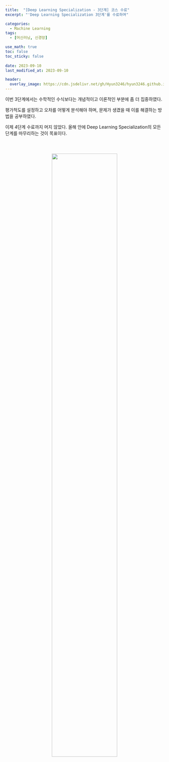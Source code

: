 ```yaml
---
title:  "[Deep Learning Specialization - 3단계] 코스 수료"
excerpt: "'Deep Learning Specialization 3단계'를 수료하며"

categories:
  - Machine Learning
tags:
  - [머신러닝, 신경망]

use_math: true
toc: false
toc_sticky: false
 
date: 2023-09-10
last_modified_at: 2023-09-10

header:
  overlay_image: https://cdn.jsdelivr.net/gh/Hyun3246/hyun3246.github.io@master/image/overlay image/andrew ng 3.png
---
```

이번 3단계에서는 수학적인 수식보다는 개념적이고 이론적인 부분에 좀 더 집중하였다. 

평가척도를 설정하고 오차를 어떻게 분석해야 하며, 문제가 생겼을 때 이를 해결하는 방법을 공부하였다.

이제 4단계 수료까지 머지 않았다. 올해 안에 Deep Learning Specialization의 모든 단계를 마무리하는 것이 목표이다.


<br/>
<figure style="display:block; text-align:center;">
  <img src="https://cdn.jsdelivr.net/gh/Hyun3246/hyun3246.github.io@master/image/Deep Learning Specialization/코스3 수료증.png"
       style="width: 70%; height: auto; margin:10px">
</figure>
<br/>